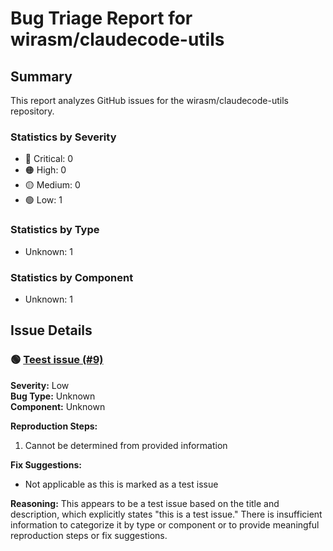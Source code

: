 # Bug Triage Report for wirasm/claudecode-utils

## Summary

This report analyzes GitHub issues for the wirasm/claudecode-utils repository.

### Statistics by Severity

- 🔴 Critical: 0
- 🟠 High: 0
- 🟡 Medium: 0
- 🟢 Low: 1

### Statistics by Type

- Unknown: 1

### Statistics by Component

- Unknown: 1

## Issue Details

### 🟢 [Teest issue (#9)](https://github.com/Wirasm/claudecode-utils/issues/9)

**Severity:** Low  
**Bug Type:** Unknown  
**Component:** Unknown

**Reproduction Steps:**

1. Cannot be determined from provided information

**Fix Suggestions:**

- Not applicable as this is marked as a test issue

**Reasoning:**
This appears to be a test issue based on the title and description, which explicitly states "this is a test issue." There is insufficient information to categorize it by type or component or to provide meaningful reproduction steps or fix suggestions.
